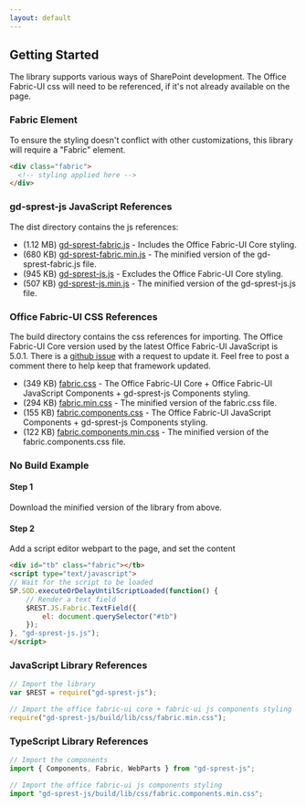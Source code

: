 ```yaml
---
layout: default
---
```


## Getting Started

The library supports various ways of SharePoint development. The Office Fabric-UI css will need to be referenced, if it's not already available on the page.

### Fabric Element

To ensure the styling doesn't conflict with other customizations, this library will require a "Fabric" element.
```html
<div class="fabric">
  <!-- styling applied here -->
</div>
```

### gd-sprest-js JavaScript References

The dist directory contains the js references:

- (1.12 MB) [gd-sprest-fabric.js](https://raw.githubusercontent.com/gunjandatta/sprest-js/master/dist/gd-sprest-fabric.js) - Includes the Office Fabric-UI Core styling.
- (680 KB) [gd-sprest-fabric.min.js](https://raw.githubusercontent.com/gunjandatta/sprest-js/master/dist/gd-sprest-fabric.min.js) - The minified version of the gd-sprest-fabric.js file.
- (945 KB) [gd-sprest-js.js](https://raw.githubusercontent.com/gunjandatta/sprest-js/master/dist/gd-sprest-js.js) - Excludes the Office Fabric-UI Core styling.
- (507 KB) [gd-sprest-js.min.js](https://raw.githubusercontent.com/gunjandatta/sprest-js/master/dist/gd-sprest-js.min.js) - The minified version of the gd-sprest-js.js file.

### Office Fabric-UI CSS References

The build directory contains the css references for importing. The Office Fabric-UI Core version used by the latest Office Fabric-UI JavaScript is 5.0.1. There is a [github issue](https://github.com/OfficeDev/office-ui-fabric-js/issues/346) with a request to update it. Feel free to post a comment there to help keep that framework updated.

- (349 KB) [fabric.css](https://raw.githubusercontent.com/gunjandatta/sprest-js/master/dist/fabric.css) - The Office Fabric-UI Core + Office Fabric-UI JavaScript Components + gd-sprest-js Components styling.
- (294 KB) [fabric.min.css](https://raw.githubusercontent.com/gunjandatta/sprest-js/master/dist/fabric.min.css) - The minified version of the fabric.css file.
- (155 KB) [fabric.components.css](https://raw.githubusercontent.com/gunjandatta/sprest-js/master/dist/fabric.components.css) - The Office Fabric-UI JavaScript Components + gd-sprest-js Components styling.
- (122 KB) [fabric.components.min.css](https://raw.githubusercontent.com/gunjandatta/sprest-js/master/dist/fabric.components.min.css) - The minified version of the fabric.components.css file.

### No Build Example

#### Step 1

Download the minified version of the library from above.

#### Step 2

Add a script editor webpart to the page, and set the content

```html
<div id="tb" class="fabric"></tb>
<script type="text/javascript">
// Wait for the script to be loaded
SP.SOD.executeOrDelayUntilScriptLoaded(function() {
    // Render a text field
    $REST.JS.Fabric.TextField({
        el: document.querySelector("#tb")
    });
}, "gd-sprest-js.js");
</script>
```

### JavaScript Library References

```js
// Import the library
var $REST = require("gd-sprest-js");

// Import the office fabric-ui core + fabric-ui js components styling
require("gd-sprest-js/build/lib/css/fabric.min.css");
```

### TypeScript Library References

```ts
// Import the components
import { Components, Fabric, WebParts } from "gd-sprest-js";

// Import the office fabric-ui js components styling
import "gd-sprest-js/build/lib/css/fabric.components.min.css";
```